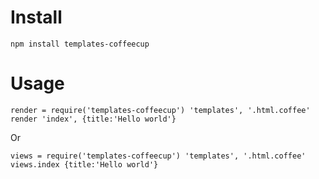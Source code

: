 Install
=======

    npm install templates-coffeecup

Usage
=====

    render = require('templates-coffeecup') 'templates', '.html.coffee'
    render 'index', {title:'Hello world'}

Or

    views = require('templates-coffeecup') 'templates', '.html.coffee'
    views.index {title:'Hello world'}
